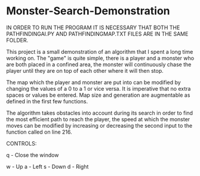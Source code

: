 # Monster-Search-Demonstration
IN ORDER TO RUN THE PROGRAM IT IS NECESSARY THAT BOTH THE PATHFINDINGAI.PY AND PATHFINDINGMAP.TXT FILES ARE IN THE SAME FOLDER.

This project is a small demonstration of an algorithm that I spent a long time working on. The "game" is quite simple, there is a player and a monster who are both placed in a confined area, the monster will continuously chase the player until they are on top of each other where it will then stop.

 The map which the player and monster are put into can be modified by changing the values of a 0 to a 1 or vice versa. It is imperative that no extra spaces or values be entered. Map size and generation are augmentable as defined in the first few functions.

The algorithm takes obstacles into account during its search in order to find the most efficient path to reach the player, the speed at which the monster moves can be modified by increasing or decreasing the second input to the function called on line 216.

CONTROLS:

q - Close the window

w - Up
a - Left
s - Down
d - Right


